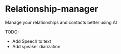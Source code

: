 # Relationship-manager
Manage your relationships and contacts better using AI

TODO:
- Add Speech to text
- Add speaker diarization
